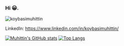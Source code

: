 ### Hi 😀.

<p align="left"> <img src="https://komarev.com/ghpvc/?username=koybasimuhittin&label=Profile%20views&color=0e75b6&style=flat" alt="koybasimuhittin" /> </p>

LinkedIn: https://www.linkedin.com/in/koybasimuhittin/

[![Muhittin's GitHub stats](https://github-readme-603.vercel.app/api?username=koybasimuhittin&show_icons=true&count_private=true&border_radius=12)](https://github.com/koybasimuhittin)
[![Top Langs](https://github-readme-603.vercel.app/api/top-langs/?username=koybasimuhittin&layout=compact&langs_count=8&border_radius=10)](https://github.com/koybasimuhittin)
